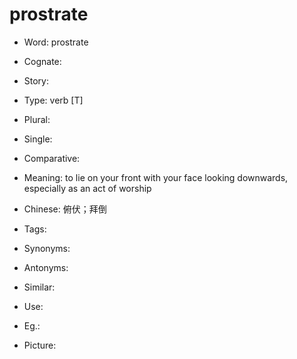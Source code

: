 # prostrate

- Word: prostrate
- Cognate: 
- Story: 

- Type: verb [T]
- Plural: 
- Single: 
- Comparative: 
- Meaning: to lie on your front with your face looking downwards, especially as an act of worship
- Chinese: 俯伏；拜倒
- Tags: 
- Synonyms: 
- Antonyms: 
- Similar: 
- Use: 
- Eg.: 
- Picture: 

